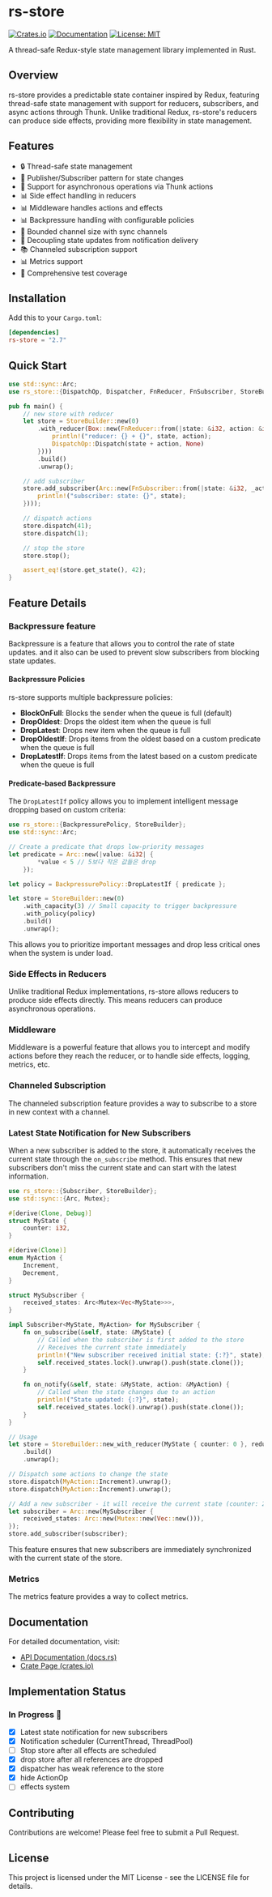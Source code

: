 # rs-store

[![Crates.io](https://img.shields.io/crates/v/rs-store.svg)](https://crates.io/crates/rs-store)
[![Documentation](https://docs.rs/rs-store/badge.svg)](https://docs.rs/rs-store)
[![License: MIT](https://img.shields.io/badge/License-MIT-yellow.svg)](https://opensource.org/licenses/MIT)

A thread-safe Redux-style state management library implemented in Rust.

## Overview

rs-store provides a predictable state container inspired by Redux, featuring thread-safe state management with support for reducers, subscribers, and async actions through Thunk. Unlike traditional Redux, rs-store's reducers can produce side effects, providing more flexibility in state management.

## Features

- 🔒 Thread-safe state management
- 📢 Publisher/Subscriber pattern for state changes
- 🔄 Support for asynchronous operations via Thunk actions
- 📊 Side effect handling in reducers
- 📊 Middleware handles actions and effects
- 📊 Backpressure handling with configurable policies
- 🎯 Bounded channel size with sync channels
- 🔄 Decoupling state updates from notification delivery
- 📚 Channeled subscription support
- 📊 Metrics support
- 🧪 Comprehensive test coverage

## Installation

Add this to your `Cargo.toml`:

```toml
[dependencies]
rs-store = "2.7"
```

## Quick Start

```rust
use std::sync::Arc;
use rs_store::{DispatchOp, Dispatcher, FnReducer, FnSubscriber, StoreBuilder};

pub fn main() {
    // new store with reducer
    let store = StoreBuilder::new(0)
        .with_reducer(Box::new(FnReducer::from(|state: &i32, action: &i32| {
            println!("reducer: {} + {}", state, action);
            DispatchOp::Dispatch(state + action, None)
        })))
        .build()
        .unwrap();

    // add subscriber
    store.add_subscriber(Arc::new(FnSubscriber::from(|state: &i32, _action: &i32| {
        println!("subscriber: state: {}", state);
    })));

    // dispatch actions
    store.dispatch(41);
    store.dispatch(1);

    // stop the store
    store.stop();

    assert_eq!(store.get_state(), 42);
}
```

## Feature Details

### Backpressure feature

Backpressure is a feature that allows you to control the rate of state updates.
and it also can be used to prevent slow subscribers from blocking state updates.

#### Backpressure Policies

rs-store supports multiple backpressure policies:

- **BlockOnFull**: Blocks the sender when the queue is full (default)
- **DropOldest**: Drops the oldest item when the queue is full
- **DropLatest**: Drops new item when the queue is full
- **DropOldestIf**: Drops items from the oldest based on a custom predicate when the queue is full
- **DropLatestIf**: Drops items from the latest based on a custom predicate when the queue is full

#### Predicate-based Backpressure

The `DropLatestIf` policy allows you to implement intelligent message dropping based on custom criteria:

```rust
use rs_store::{BackpressurePolicy, StoreBuilder};
use std::sync::Arc;

// Create a predicate that drops low-priority messages
let predicate = Arc::new(|value: &i32| {
        *value < 5 // 5보다 작은 값들은 drop
    });

let policy = BackpressurePolicy::DropLatestIf { predicate };

let store = StoreBuilder::new(0)
    .with_capacity(3) // Small capacity to trigger backpressure
    .with_policy(policy)
    .build()
    .unwrap();
```

This allows you to prioritize important messages and drop less critical ones when the system is under load.

### Side Effects in Reducers

Unlike traditional Redux implementations, rs-store allows reducers to produce side effects directly. This means reducers can produce asynchronous operations.

### Middleware

Middleware is a powerful feature that allows you to intercept and modify actions before they reach the reducer, or to handle side effects, logging, metrics, etc.

### Channeled Subscription

The channeled subscription feature provides a way to subscribe to a store in new context with a channel.

### Latest State Notification for New Subscribers

When a new subscriber is added to the store, it automatically receives the current state through the `on_subscribe` method. This ensures that new subscribers don't miss the current state and can start with the latest information.

```rust
use rs_store::{Subscriber, StoreBuilder};
use std::sync::{Arc, Mutex};

#[derive(Clone, Debug)]
struct MyState {
    counter: i32,
}

#[derive(Clone)]
enum MyAction {
    Increment,
    Decrement,
}

struct MySubscriber {
    received_states: Arc<Mutex<Vec<MyState>>>,
}

impl Subscriber<MyState, MyAction> for MySubscriber {
    fn on_subscribe(&self, state: &MyState) {
        // Called when the subscriber is first added to the store
        // Receives the current state immediately
        println!("New subscriber received initial state: {:?}", state);
        self.received_states.lock().unwrap().push(state.clone());
    }

    fn on_notify(&self, state: &MyState, action: &MyAction) {
        // Called when the state changes due to an action
        println!("State updated: {:?}", state);
        self.received_states.lock().unwrap().push(state.clone());
    }
}

// Usage
let store = StoreBuilder::new_with_reducer(MyState { counter: 0 }, reducer)
    .build()
    .unwrap();

// Dispatch some actions to change the state
store.dispatch(MyAction::Increment).unwrap();
store.dispatch(MyAction::Increment).unwrap();

// Add a new subscriber - it will receive the current state (counter: 2)
let subscriber = Arc::new(MySubscriber {
    received_states: Arc::new(Mutex::new(Vec::new())),
});
store.add_subscriber(subscriber);
```

This feature ensures that new subscribers are immediately synchronized with the current state of the store.

### Metrics

The metrics feature provides a way to collect metrics.

## Documentation

For detailed documentation, visit:

- [API Documentation (docs.rs)](https://docs.rs/rs-store/2.7.0/rs_store/)
- [Crate Page (crates.io)](https://crates.io/crates/rs-store)

## Implementation Status

### In Progress 🚧
- [x] Latest state notification for new subscribers
- [x] Notification scheduler (CurrentThread, ThreadPool)
- [ ] Stop store after all effects are scheduled
- [X] drop store after all references are dropped
- [x] dispatcher has weak reference to the store
- [x] hide ActionOp
- [ ] effects system

## Contributing

Contributions are welcome! Please feel free to submit a Pull Request.

## License

This project is licensed under the MIT License - see the LICENSE file for details.
